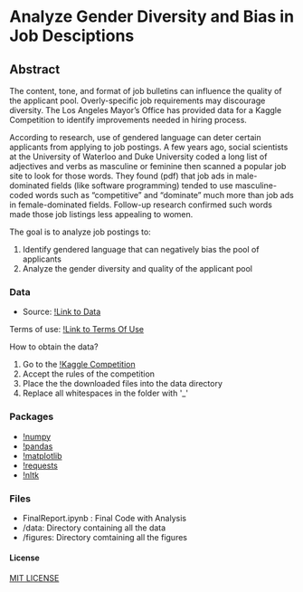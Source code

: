 
# Analyze Gender Diversity and Bias in Job Desciptions

## Abstract
The content, tone, and format of job bulletins can influence the quality of the applicant pool. Overly-specific job requirements may discourage diversity. 
The Los Angeles Mayor’s Office has provided data for a Kaggle Competition to identify improvements needed in hiring process.

According to research, use of gendered language can deter certain applicants from applying to job postings. A few years ago, social scientists at the University of Waterloo and Duke University coded a long list of adjectives and verbs as masculine or feminine then scanned a popular job site to look for those words. They found (pdf) that job ads in male-dominated fields (like software programming) tended to use masculine-coded words such as “competitive” and “dominate” much more than job ads in female-dominated fields. Follow-up research confirmed such words made those job listings less appealing to women.

The goal is to analyze job postings to: 
  1. Identify gendered language that can negatively bias the pool of applicants
  2. Analyze the gender diversity and quality of the applicant pool
  
### Data

- Source: [!Link to Data](https://www.kaggle.com/c/data-science-for-good-city-of-los-angeles/data)

Terms of use: [!Link to Terms Of Use](https://www.kaggle.com/c/data-science-for-good-city-of-los-angeles/rules)

How to obtain the data?
1. Go to the [!Kaggle Competition]()
2. Accept the rules of the competition
3. Place the the downloaded files into the data directory
4. Replace all whitespaces in the folder with '_'

### Packages

- [!numpy](https://numpy.org/)
- [!pandas](https://pandas.pydata.org/)
- [!matplotlib](https://matplotlib.org/)
- [!requests](https://requests.readthedocs.io/en/master/)
- [!nltk](https://www.nltk.org)

### Files

- FinalReport.ipynb : Final Code with Analysis
- /data: Directory containing all the data
- /figures: Directory comtaining all the figures


#### License

 [MIT LICENSE](https://opensource.org/licenses/MIT)


